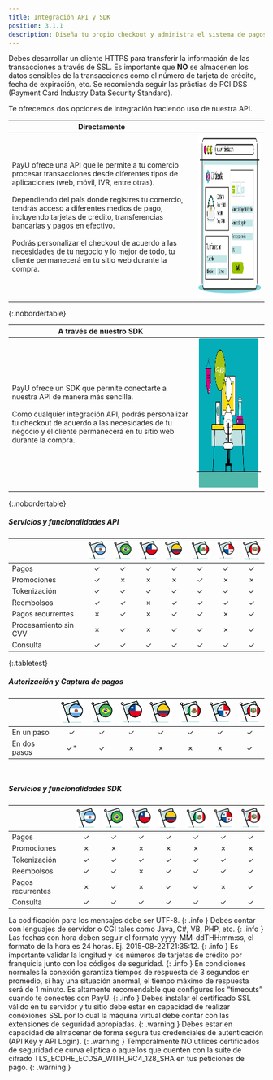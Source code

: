 ```yaml
---
title: Integración API y SDK
position: 3.1.1
description: Diseña tu propio checkout y administra el sistema de pagos de tu sitio web<br>Con nuestros kits de desarrollo (PHP y Java) puedes integrar facilmente el API de pagos.<br>Disponible en <a href="/#apiargentinapayment_methods"><img src="/images/illustrations/argentina_logo.png" width="50"></a>&nbsp;&nbsp;<a href="/#apiargentinapayment_methods"><img src="/images/illustrations/brasil.png" width="50"></a>&nbsp;&nbsp;<a href="/#apiargentinapayment_methods"><img src="/images/illustrations/chile.png" width="50"></a>&nbsp;&nbsp;<a href="/#apiargentinapayment_methods"><img src="/images/illustrations/colombia.png" width="50"></a>&nbsp;&nbsp;<a href="/#apiargentinapayment_methods"><img src="/images/illustrations/mexico.png" width="50"></a>&nbsp;&nbsp;<a href="/#apiargentinapayment_methods"><img src="/images/illustrations/panama.png" width="50"></a>&nbsp;&nbsp;<a href="/#apiargentinapayment_methods"><img src="/images/illustrations/peru.png" width="50"></a>
---
```


Debes desarrollar un cliente HTTPS para transferir la información de las transacciones a través de SSL. Es importante que **NO** se almacenen los datos sensibles de la transacciones como el número de tarjeta de crédito, fecha de expiración, etc. Se recomienda seguir las práctias de PCI DSS (Payment Card Industry Data Security Standard).

Te ofrecemos dos opciones de integración haciendo uso de nuestra API.

|Directamente||
|---|---|
|PayU ofrece una API que le permite a tu comercio procesar transacciones desde diferentes tipos de aplicaciones (web, móvil, IVR, entre otras).<br><br>Dependiendo del país donde registres tu comercio, tendrás acceso a diferentes medios de pago, incluyendo tarjetas de crédito, transferencias bancarias y pagos en efectivo.<br><br>Podrás personalizar el checkout de acuerdo a las necesidades de tu negocio y lo mejor de todo, tu cliente permanecerá en tu sitio web durante la compra.|<img src="/images/illustrations/api1-es.png" width="500" height="322">|
{:.nobordertable}

|A través de nuestro SDK||
|---|---|
|PayU ofrece un SDK que permite conectarte a nuestra API de manera más sencilla.<br><br>Como cualquier integración API, podrás personalizar tu checkout de acuerdo a las necesidades de tu negocio y el cliente permanecerá en tu sitio web durante la compra.|<img src="/images/illustrations/developer-b.png" width="500" height="294">|
{:.nobordertable}

##### Servicios y funcionalidades API

||<img src="/images/illustrations/argentina_logo.png" width="50">|<img src="/images/illustrations/brasil.png" width="50">|<img src="/images/illustrations/chile.png" width="50">|<img src="/images/illustrations/colombia.png" width="50">|<img src="/images/illustrations/mexico.png" width="50">|<img src="/images/illustrations/panama.png" width="50">|<img src="/images/illustrations/peru.png" width="50">|
|---|---|---|---|---|---|---|---|
|Pagos|<center>✓</center>|<center>✓</center>|<center>✓</center>|<center>✓</center>|<center>✓</center>|<center>✓</center>|<center>✓</center>|
|Promociones|<center>✓</center>|<center>✗</center>|<center>✗</center>|<center>✗</center>|<center>✓</center>|<center>✗</center>|<center>✗</center>|
|Tokenización|<center>✓</center>|<center>✓</center>|<center>✓</center>|<center>✓</center>|<center>✓</center>|<center>✓</center>|<center>✓</center>|
|Reembolsos|<center>✓</center>|<center>✓</center>|<center>✗</center>|<center>✓</center>|<center>✓</center>|<center>✓</center>|<center>✓</center>|
|Pagos recurrentes|<center>✗</center>|<center>✓</center>|<center>✗</center>|<center>✓</center>|<center>✓</center>|<center>✗</center>|<center>✓</center>|
|Procesamiento sin CVV|<center>✗</center>|<center>✓</center>|<center>✗</center>|<center>✓</center>|<center>✓</center>|<center>✗</center>|<center>✓</center>|
|Consulta|<center>✓</center>|<center>✓</center>|<center>✓</center>|<center>✓</center>|<center>✓</center>|<center>✓</center>|<center>✓</center>|
{:.tabletest}
&nbsp;
##### Autorización y Captura de pagos

||<img src="/images/illustrations/argentina_logo.png" width="50">|<img src="/images/illustrations/brasil.png" width="50">|<img src="/images/illustrations/chile.png" width="50">|<img src="/images/illustrations/colombia.png" width="50">|<img src="/images/illustrations/mexico.png" width="50">|<img src="/images/illustrations/panama.png" width="50">|<img src="/images/illustrations/peru.png" width="50">|
|---|---|---|---|---|---|---|---|
|En un paso|<center>✓</center>|<center>✓</center>|<center>✓</center>|<center>✓</center>|<center>✓</center>|<center>✓</center>|<center>✓</center>|
|En dos pasos|<center>✓*</center>|<center>✓</center>|<center>✗</center>|<center>✗</center>|<center>✗</center>|<center>✗</center>|<center>✓</center>|

&nbsp;
##### Servicios y funcionalidades SDK

||<img src="/images/illustrations/argentina_logo.png" width="50">|<img src="/images/illustrations/brasil.png" width="50">|<img src="/images/illustrations/chile.png" width="50">|<img src="/images/illustrations/colombia.png" width="50">|<img src="/images/illustrations/mexico.png" width="50">|<img src="/images/illustrations/panama.png" width="50">|<img src="/images/illustrations/peru.png" width="50">|
|---|---|---|---|---|---|---|---|
|Pagos|<center>✓</center>|<center>✓</center>|<center>✓</center>|<center>✓</center>|<center>✓</center>|<center>✓</center>|<center>✓</center>|
|Promociones|<center>✗</center>|<center>✗</center>|<center>✗</center>|<center>✗</center>|<center>✗</center>|<center>✗</center>|<center>✗</center>|
|Tokenización|<center>✓</center>|<center>✓</center>|<center>✓</center>|<center>✓</center>|<center>✓</center>|<center>✓</center>|<center>✓</center>|
|Reembolsos|<center>✓</center>|<center>✓</center>|<center>✗</center>|<center>✓</center>|<center>✓</center>|<center>✓</center>|<center>✓</center>|
|Pagos recurrentes|<center>✗</center>|<center>✓</center>|<center>✗</center>|<center>✓</center>|<center>✓</center>|<center>✗</center>|<center>✓</center>|
|Consulta|<center>✓</center>|<center>✓</center>|<center>✓</center>|<center>✓</center>|<center>✓</center>|<center>✓</center>|<center>✓</center>|

La codificación para los mensajes debe ser UTF-8.
{: .info }
Debes contar con lenguajes de servidor o CGI tales como Java, C#, VB, PHP, etc.
{: .info }
Las fechas con hora deben seguir el formato yyyy-MM-ddTHH:mm:ss, el formato de la hora es 24 horas. Ej. 2015-08-22T21:35:12.
{: .info }
Es importante validar la longitud y los números de tarjetas de crédito por franquicia junto con los códigos de seguridad.
{: .info }
En condiciones normales la conexión garantiza tiempos de respuesta de 3 segundos en promedio, si hay una situación anormal, el tiempo máximo de respuesta será de 1 minuto. Es altamente recomendable que configures los “timeouts” cuando te conectes con PayU.
{: .info }
Debes instalar el certificado SSL válido en tu servidor y tu sitio debe estar en capacidad de realizar conexiones SSL por lo cual la máquina virtual debe contar con las extensiones de seguridad apropiadas.
{: .warning }
Debes estar en capacidad de almacenar de forma segura tus credenciales de autenticación (API Key y API Login).
{: .warning }
Temporalmente NO utilices certificados de seguridad de curva elíptica o aquellos que cuenten con la suite de cifrado TLS_ECDHE_ECDSA_WITH_RC4_128_SHA en tus peticiones de pago.
{: .warning }
